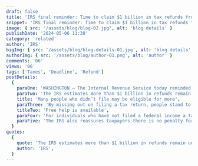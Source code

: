 ```yaml
---
draft: false
title: 'IRS final reminder: Time to claim $1 billion in tax refunds from 2020 expires May 17'
snippet: 'IRS final reminder: Time to claim $1 billion in tax refunds from 2020 expires May 17'
image: { src: '/assets/blog/blog-02.jpg', alt: 'blog details' }
publishDate: '2024-05-06 11:38'
category: 'related'
author: 'IRS'
bigImg: { src: '/assets/blog/blog-details-01.jpg', alt: 'blog details' }
authorImg: { src: '/assets/blog/author-01.png', alt: 'author' }
comments: '06'
views: '06'
tags: ['Taxes', 'Deadline', 'Refund']
postDetails:
  {
    paraOne: 'WASHINGTON ― The Internal Revenue Service today reminded the 1 million people who didn’t file their tax year 2020 returns they may be eligible for a refund if they file by the May 17 deadline.',
    paraTwo: 'The IRS estimates more than $1 billion in refunds remain unclaimed because people haven’t filed their 2020 tax returns yet. The state-by-state table below shows how many people are potentially eligible for these refunds, and the average median refund in each state.',
    title: 'Many people who didn’t file may be eligible for more',
    paraThree: 'By missing out on filing a tax return, people stand to lose more than just their refund of taxes withheld or paid during 2020. The estimate does not include credits that non-filers may be eligible to receive. Credits include the Earned Income Tax Credit (EITC), the Recovery Rebate Credit or other credits that may be applicable.',
    titleTwo: 'Free help is available',
    paraFour: 'For individuals who have not filed a federal income a tax return for 2020, the IRS offers tools and resources on IRS.gov. Free support includes the Interactive Tax Assistant (ITA), information on What to do if you haven’t filed your return, and Frequently asked questions and answers (FAQs).',
    paraFive: 'The IRS also reassures taxpayers there is no penalty for claiming a refund on a late-filed tax return. Direct deposit is recommended as the quickest and simplest way to receive a tax refund.',
  }
quotes:
  {
    quote: 'The IRS estimates more than $1 billion in refunds remain unclaimed because people haven’t filed their 2020 tax returns yet.',
    author: 'IRS',
  }
---
```

